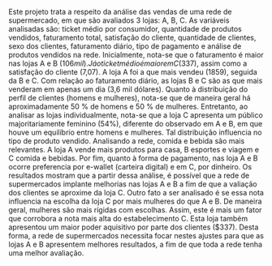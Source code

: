 Este projeto trata a respeito da análise das vendas de uma rede de supermercado, em que são avaliados 3 lojas: A, B, C. As variáveis analisadas são: ticket médio por consumidor, quantidade de produtos vendidos, faturamento total, satisfação do cliente, quantidade de clientes, sexo dos clientes, faturamento diário, tipo de pagamento e análise de produtos vendidos na rede.
Inicialmente, nota-se que o faturamento é maior nas lojas A e B  ($106 mil). Já o ticket médio é maior em C ($337), assim como a satisfação do cliente (7,07).
A loja A foi a que mais vendeu (1859), seguida da B e C. Com relação ao faturamento diário, as lojas B e C são as que mais venderam em apenas um dia (3,6 mil dólares). 
Quanto à distribuição do perfil de clientes (homens e mulheres), nota-se que de maneira geral há aproximadamente 50 % de homens e 50 % de mulheres. Entretanto, ao analisar as lojas individualmente, nota-se que a loja C apresenta um público majoritariamente feminino (54%), diferente do observado em A e B, em que houve um equilíbrio entre homens e mulheres. 
Tal distribuição influencia no tipo de produto vendido. Analisando a rede, comida e bebida são mais relevantes. A loja A vende mais produtos para casa, B esportes e viagem e C comida e bebidas. 
Por fim, quanto à forma de pagamento, nas loja A e B ocorre preferencia por e-wallet (carteira digital) e em C, por dinheiro.
Os resultados mostram que a partir dessa análise, é possível que a rede de supermercados implante melhorias nas lojas A e B a fim de que a valiação dos clientes se aproxime da loja C. Outro fato a ser analisado é se essa nota influencia na escolha da loja C por mais mulheres do que A e B. De maneira geral, mulheres são mais rígidas com escolhas. Assim, este é mais um fator que corrobora a nota mais alta do estabelecimento C. Esta loja também apresentou um maior poder aquisitivo por parte dos clientes ($337). Desta forma, a rede de supermercados necessita focar nestes ajustes para que as lojas A e B apresentem melhores resultados, a fim de que toda a rede tenha uma melhor avaliação.
